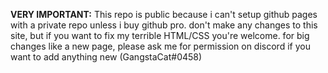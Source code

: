 **VERY IMPORTANT:**
This repo is public because i can't setup github pages with a private repo unless i buy github pro. don't make any changes to this site, but if you want to fix my terrible HTML/CSS you're welcome. for big changes like a new page, please ask me for permission on discord if you want to add anything new (GangstaCat#0458)